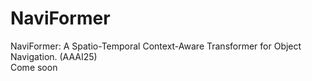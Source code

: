 # NaviFormer
NaviFormer: A Spatio-Temporal Context-Aware Transformer for Object Navigation. (AAAI25) <br>
Come soon
